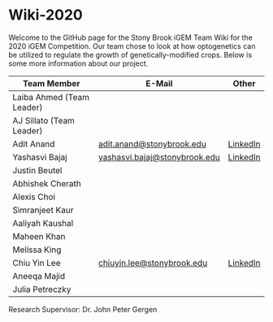 # Wiki-2020
Welcome to the GitHub page for the Stony Brook iGEM Team Wiki for the 2020 iGEM Competition. Our team chose to look at how optogenetics can be utilized to regulate the growth of genetically-modified crops. Below is some more information about our project.

| Team Member | E-Mail | Other |
| --- | --- | --- |
| Laiba Ahmed (Team Leader) |  | []() |
| AJ Sillato (Team Leader) |  | []() |
| Adit Anand | adit.anand@stonybrook.edu | [LinkedIn](https://www.linkedin.com/in/adit-anand-b55348193/) |
| Yashasvi Bajaj | yashasvi.bajaj@stonybrook.edu | [LinkedIn](https://www.linkedin.com/in/yashasvi-bajaj-98412a1a8/) |
| Justin Beutel | <!--Email address --> | [<!-- Text displayed in the table. Insert link to LinkedIn, etc. in parentheses -->]() |
| Abhishek Cherath | <!--Email address --> | [<!-- Text displayed in the table. Insert link to LinkedIn, etc. in parentheses -->]() |
| Alexis Choi | <!--Email address --> | [<!-- Text displayed in the table. Insert link to LinkedIn, etc. in parentheses -->]() |
| Simranjeet Kaur | <!--Email address --> | [<!-- Text displayed in the table. Insert link to LinkedIn, etc. in parentheses -->]() |
| Aaliyah Kaushal | <!--Email address --> | [<!-- Text displayed in the table. Insert link to LinkedIn, etc. in parentheses -->]() |
| Maheen Khan | <!--Email address --> | [<!-- Text displayed in the table. Insert link to LinkedIn, etc. in parentheses -->]() |
| Melissa King | <!--Email address --> | [<!-- Text displayed in the table. Insert link to LinkedIn, etc. in parentheses -->]() |
| Chiu Yin Lee | chiuyin.lee@stonybrook.edu | [LinkedIn](https://www.linkedin.com/in/chiu-yin-lee-289a9b12b) |
| Aneeqa Majid | <!--Email address --> | [<!-- Text displayed in the table. Insert link to LinkedIn, etc. in parentheses -->]() |
| Julia Petreczky | <!--Email address --> | [<!-- Text displayed in the table. Insert link to LinkedIn, etc. in parentheses -->]() |

Research Supervisor: Dr. John Peter Gergen
